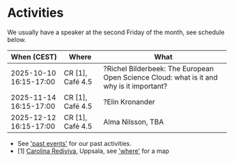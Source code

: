 # Activities

We usually have a speaker at the second Friday of the month,
see schedule below.

When (CEST)               | Where                  |What
--------------------------|------------------------|-----------------------------------------------------------------------------------------------------------------
2025-10-10 16:15-17:00    |CR [1], Café 4.5        |?Richel Bilderbeek: The European Open Science Cloud: what is it and why is it important?
2025-11-14 16:15-17:00    |CR [1], Café 4.5        |?Elin Kronander
2025-12-12 16:15-17:00    |CR [1], Café 4.5        |Alma Nilsson, TBA

- See ['past events'](past_events.md) for our past activities.
- [1] [Carolina Rediviva](https://link.mazemap.com/90ZtnxI3), Uppsala,
  see ['where'](../where.md) for a map
